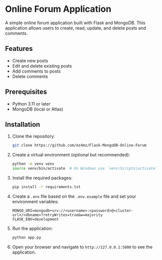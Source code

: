 # Online Forum Application

A simple online forum application built with Flask and MongoDB. This application allows users to create, read, update, and delete posts and comments.

## Features

- Create new posts
- Edit and delete existing posts
- Add comments to posts
- Delete comments

## Prerequisites

- Python 3.11 or later
- MongoDB (local or Atlas)

## Installation

1. Clone the repository:

    ```bash
    git clone https://github.com/ez4mz/Flask-MongoDB-Online-Forum
    ```

2. Create a virtual environment (optional but recommended):

    ```bash
    python -m venv venv
    source venv/bin/activate  # On Windows use `venv\Scripts\activate`
    ```

3. Install the required packages:

    ```bash
    pip install -r requirements.txt
    ```

4. Create a `.env` file based on the `.env.example` file and set your environment variables:

    ```plaintext
    MONGO_URI=mongodb+srv://<username>:<password>@<cluster-url>/<dbname>?retryWrites=true&w=majority
    FLASK_ENV=development
    ```

5. Run the application:

    ```bash
    python app.py
    ```

6. Open your browser and navigate to `http://127.0.0.1:5000` to see the application.
